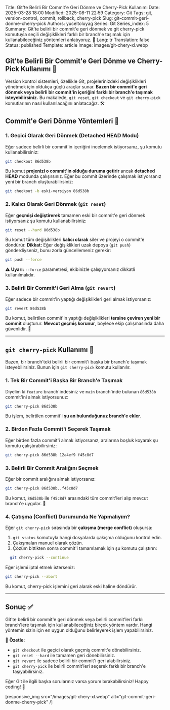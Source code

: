 Title: Git'te Belirli Bir Commit'e Geri Dönme ve Cherry-Pick Kullanımı
Date: 2025-03-28 18:00
Modified: 2025-08-11 22:59
Category: Git
Tags: git, version-control, commit, rollback, cherry-pick
Slug: git-commit-geri-donme-cherry-pick
Authors: yuceltoluyag
Series: Git
Series_index: 5
Summary: Git'te belirli bir commit'e geri dönmek ve git cherry-pick komutuyla seçili değişiklikleri farklı bir branch'e taşımak için kullanabileceğiniz yöntemleri anlatıyoruz. 🚀
Lang: tr
Translation: false
Status: published
Template: article
Image: images/git-chery-xl.webp

## Git'te Belirli Bir Commit'e Geri Dönme ve Cherry-Pick Kullanımı 🎯

Version kontrol sistemleri, özellikle Git, projelerinizdeki değişiklikleri yönetmek için oldukça güçlü araçlar sunar. **Bazen bir commit'e geri dönmek veya belirli bir commit'in içeriğini farklı bir branch'e taşımak isteyebilirsiniz.** Bu makalede, `git reset`, `git checkout` ve `git cherry-pick` komutlarının nasıl kullanılacağını anlatacağız. 🛠️

## Commit'e Geri Dönme Yöntemleri 🔄

### **1. Geçici Olarak Geri Dönmek (Detached HEAD Modu)**

Eğer sadece belirli bir commit'in içeriğini incelemek istiyorsanız, şu komutu kullanabilirsiniz:

```bash
git checkout 86d538b
```

Bu komut **projenizi o commit'in olduğu duruma getirir** ancak **detached HEAD** modunda çalışırsınız. Eğer bu commit üzerinde çalışmak istiyorsanız yeni bir branch oluşturabilirsiniz:

```bash
git checkout -b eski-versiyon 86d538b
```

### **2. Kalıcı Olarak Geri Dönmek (`git reset`)**

Eğer **geçmişi değiştirerek** tamamen eski bir commit'e geri dönmek istiyorsanız şu komutu kullanabilirsiniz:

```bash
git reset --hard 86d538b
```

Bu komut tüm değişiklikleri **kalıcı olarak** siler ve projeyi o commit'e döndürür. **Dikkat:** Eğer değişiklikleri uzak depoya (`git push`) gönderdiyseniz, bunu zorla güncellemeniz gerekir:

```bash
git push --force
```

⚠️ **Uyarı:** `--force` parametresi, ekibinizle çalışıyorsanız dikkatli kullanılmalıdır.

### **3. Belirli Bir Commit'i Geri Alma (`git revert`)**

Eğer sadece bir commit'in yaptığı değişiklikleri geri almak istiyorsanız:

```bash
git revert 86d538b
```

Bu komut, belirtilen commit'in yaptığı değişiklikleri **tersine çeviren yeni bir commit** oluşturur. **Mevcut geçmiş korunur**, böylece ekip çalışmasında daha güvenlidir. 🤝

---

## `git cherry-pick` Kullanımı 🍒

Bazen, bir branch'teki belirli bir commit'i başka bir branch'e taşımak isteyebilirsiniz. Bunun için `git cherry-pick` komutu kullanılır.

### **1. Tek Bir Commit'i Başka Bir Branch'e Taşımak**

Diyelim ki `feature` branch'indesiniz ve `main` branch'inde bulunan `86d538b` commit'ini almak istiyorsunuz:

```bash
git cherry-pick 86d538b
```

Bu işlem, belirtilen commit'i **şu an bulunduğunuz branch'e ekler**.

### **2. Birden Fazla Commit'i Seçerek Taşımak**

Eğer birden fazla commit'i almak istiyorsanız, aralarına boşluk koyarak şu komutu çalıştırabilirsiniz:

```bash
git cherry-pick 86d538b 12a4ef9 f45c8d7
```

### **3. Belirli Bir Commit Aralığını Seçmek**

Eğer bir commit aralığını almak istiyorsanız:

```bash
git cherry-pick 86d538b..f45c8d7
```

Bu komut, `86d538b` ile `f45c8d7` arasındaki tüm commit'leri alıp mevcut branch'e uygular. 🚀

### **4. Çatışma (Conflict) Durumunda Ne Yapmalıyım?**

Eğer `git cherry-pick` sırasında bir **çakışma (merge conflict)** oluşursa:

1. `git status` komutuyla hangi dosyalarda çakışma olduğunu kontrol edin.
2. Çakışmaları manuel olarak çözün.
3. Çözüm bittikten sonra commit'i tamamlamak için şu komutu çalıştırın:

```bash
  git cherry-pick --continue
```

Eğer işlemi iptal etmek isterseniz:

```bash
git cherry-pick --abort
```

Bu komut, cherry-pick işlemini geri alarak eski haline döndürür.

---

## **Sonuç ✅**

Git'te belirli bir commit'e geri dönmek veya belirli commit'leri farklı branch'lere taşımak için kullanabileceğiniz birçok yöntem vardır. Hangi yöntemin sizin için en uygun olduğunu belirleyerek işlem yapabilirsiniz.

🚀 **Özetle:**

- `git checkout` ile geçici olarak geçmiş commit'e dönebilirsiniz.
- `git reset --hard` ile tamamen geri dönebilirsiniz.
- `git revert` ile sadece belirli bir commit'i geri alabilirsiniz.
- `git cherry-pick` ile belirli commit'leri seçerek farklı bir branch'e taşıyabilirsiniz.

Eğer Git ile ilgili başka sorularınız varsa yorum bırakabilirsiniz! Happy coding! 🎉

[responsive_img src="/images/git-chery-xl.webp" alt="git-commit-geri-donme-cherry-pick" /]
